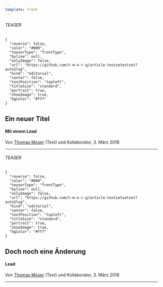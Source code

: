 ```yaml
---
template: front
---
```


<section><h6>TEASER</h6>

```
{
  "reverse": false,
  "color": "#000",
  "teaserType": "frontTypo",
  "byline": null,
  "onlyImage": false,
  "url": "https://github.com/t-m-o-r-g/article-testsetestset?autoSlug",
  "kind": "editorial",
  "center": false,
  "textPosition": "topleft",
  "titleSize": "standard",
  "portrait": true,
  "showImage": true,
  "bgColor": "#fff"
}
```

###### 

# Ein neuer Titel

#### Mit einem Lead

Von [Thomas Moser](/~75ebbabc-d577-4727-a8c9-de5b20a76eab) (Text) und Kollaborator, 3. März 2018

<hr /></section>

<section><h6>TEASER</h6>

```
{
  "reverse": false,
  "color": "#000",
  "teaserType": "frontTypo",
  "byline": null,
  "onlyImage": false,
  "url": "https://github.com/t-m-o-r-g/article-testsetsetset?autoSlug",
  "kind": "editorial",
  "center": false,
  "textPosition": "topleft",
  "titleSize": "standard",
  "portrait": true,
  "showImage": true,
  "bgColor": "#fff"
}
```

###### 

# Doch noch eine Änderung

#### Lead

Von [Thomas Moser](/~75ebbabc-d577-4727-a8c9-de5b20a76eab) (Text) und Kollaborator, 3. März 2018

<hr /></section>
